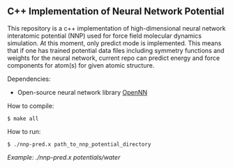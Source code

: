 ## C++ Implementation of Neural Network Potential

This repository is a c++ implementation of high-dimensional neural network interatomic potential (NNP) used for force field molecular dynamics simulation. At this moment, only predict mode is implemented. 
This means that if one has trained potential data files including symmetry functions and weights 
for the neural network, current repo can predict energy and force components 
for atom(s) for given atomic structure.

Dependencies:
- Open-source neural network library [OpenNN](http://www.opennn.net/documentation/)

How to compile:
```
$ make all
```

How to run:
```
$ ./nnp-pred.x path_to_nnp_potential_directory
```
*Example: ./nnp-pred.x potentials/water*